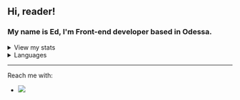 ## Hi, reader! 

### My name is Ed, I'm Front-end developer based in Odessa.
<details>
  <summary>View my stats</summary>
  <img src="https://github-readme-stats.vercel.app/api?username=KramerEd&show_icons=true"/>
</details>

<details>
  <summary>Languages</summary>
  <img src="https://github-readme-stats.vercel.app/api/top-langs/?username=KramerEd&layout=compact)"/>
</details>
<hr>
Reach me with: 
<ul>
  <li>
  <a href="https://t.me/kramer_eds"><img src="https://img.shields.io/badge/Telegram-blue?style=flat"/></a>
  </li>
</ul>


